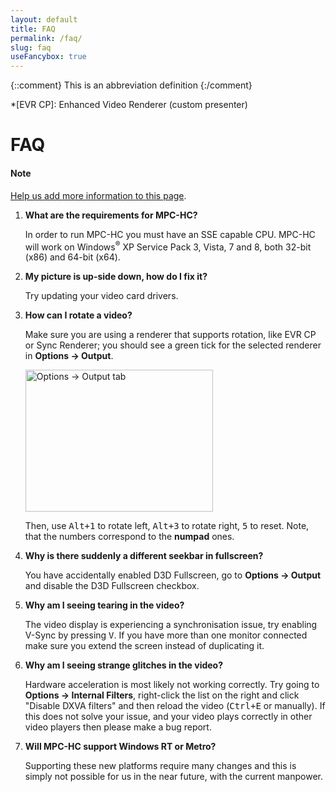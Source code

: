 ```yaml
---
layout: default
title: FAQ
permalink: /faq/
slug: faq
useFancybox: true
---
```


{::comment}
This is an abbreviation definition
{:/comment}

*[EVR CP]: Enhanced Video Renderer (custom presenter)

# FAQ

<div class="alert alert-info" role="alert">
    <h4><span class="fa fa-info-circle" aria-hidden="true"></span> Note</h4>
    <p>
        <a href="https://github.com/mpc-hc/mpc-hc.org" class="alert-link">Help us add more information to this page</a>.
   </p>
</div>


1. **What are the requirements for MPC-HC?**

    In order to run MPC-HC you must have an SSE capable CPU. MPC-HC will work on
    Windows<sup>&reg;</sup> XP Service Pack 3, Vista, 7 and 8, both 32-bit (x86) and 64-bit (x64).

2. **My picture is up-side down, how do I fix it?**

    Try updating your video card drivers.

3. **How can I rotate a video?**

    Make sure you are using a renderer that supports rotation, like EVR CP or Sync Renderer;
    you should see a green tick for the selected renderer in **Options &rarr; Output**.

    <div class="row">
        <div class="col-xs-12 col-sm-4">
            <a class="thumbnail fancybox-thumb" href="/assets/img/faq/options-output.png" title="Options &rarr; Output tab">
                <img src="/assets/img/faq/options-output-thumb.png" alt="Options &rarr; Output tab" width="300" height="227">
            </a>
        </div>
    </div>

    Then, use <kbd>Alt+1</kbd> to rotate left, <kbd>Alt+3</kbd> to rotate right, <kbd>5</kbd> to reset.
    Note, that the numbers correspond to the **numpad** ones.

4. **Why is there suddenly a different seekbar in fullscreen?**

    You have accidentally enabled D3D Fullscreen, go to **Options &rarr; Output**
    and disable the D3D Fullscreen checkbox.

5. **Why am I seeing tearing in the video?**

    The video display is experiencing a synchronisation issue, try enabling V-Sync by pressing <kbd>V</kbd>.
    If you have more than one monitor connected make sure you extend the screen instead of duplicating it.

6. **Why am I seeing strange glitches in the video?**

    Hardware acceleration is most likely not working correctly.
    Try going to **Options &rarr; Internal Filters**, right-click the list on the right
    and click "Disable DXVA filters" and then reload the video (<kbd>Ctrl+E</kbd> or manually).
    If this does not solve your issue, and your video plays correctly in other
    video players then please make a bug report.

7. **Will MPC-HC support Windows RT or Metro?**

    Supporting these new platforms require many changes and this is simply
    not possible for us in the near future, with the current manpower.
